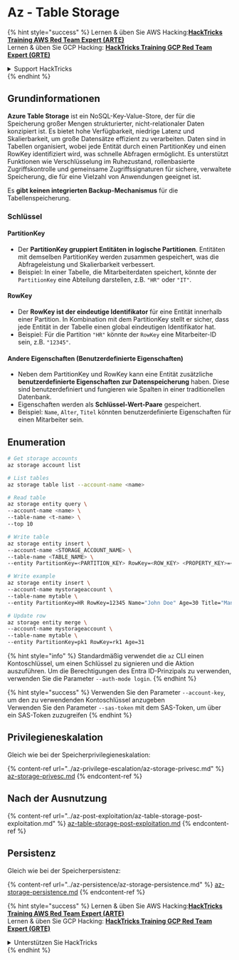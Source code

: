 # Az - Table Storage

{% hint style="success" %}
Lernen & üben Sie AWS Hacking:<img src="../../../.gitbook/assets/image (1) (1) (1).png" alt="" data-size="line">[**HackTricks Training AWS Red Team Expert (ARTE)**](https://training.hacktricks.xyz/courses/arte)<img src="../../../.gitbook/assets/image (1) (1) (1).png" alt="" data-size="line">\
Lernen & üben Sie GCP Hacking: <img src="../../../.gitbook/assets/image (2).png" alt="" data-size="line">[**HackTricks Training GCP Red Team Expert (GRTE)**<img src="../../../.gitbook/assets/image (2).png" alt="" data-size="line">](https://training.hacktricks.xyz/courses/grte)

<details>

<summary>Support HackTricks</summary>

* Überprüfen Sie die [**Abonnementpläne**](https://github.com/sponsors/carlospolop)!
* **Treten Sie der** 💬 [**Discord-Gruppe**](https://discord.gg/hRep4RUj7f) oder der [**Telegram-Gruppe**](https://t.me/peass) bei oder **folgen** Sie uns auf **Twitter** 🐦 [**@hacktricks\_live**](https://twitter.com/hacktricks_live)**.**
* **Teilen Sie Hacking-Tricks, indem Sie PRs an die** [**HackTricks**](https://github.com/carlospolop/hacktricks) und [**HackTricks Cloud**](https://github.com/carlospolop/hacktricks-cloud) GitHub-Repos senden.

</details>
{% endhint %}

## Grundinformationen

**Azure Table Storage** ist ein NoSQL-Key-Value-Store, der für die Speicherung großer Mengen strukturierter, nicht-relationaler Daten konzipiert ist. Es bietet hohe Verfügbarkeit, niedrige Latenz und Skalierbarkeit, um große Datensätze effizient zu verarbeiten. Daten sind in Tabellen organisiert, wobei jede Entität durch einen PartitionKey und einen RowKey identifiziert wird, was schnelle Abfragen ermöglicht. Es unterstützt Funktionen wie Verschlüsselung im Ruhezustand, rollenbasierte Zugriffskontrolle und gemeinsame Zugriffssignaturen für sichere, verwaltete Speicherung, die für eine Vielzahl von Anwendungen geeignet ist.

Es **gibt keinen integrierten Backup-Mechanismus** für die Tabellenspeicherung.

### Schlüssel

#### **PartitionKey**

* Der **PartitionKey gruppiert Entitäten in logische Partitionen**. Entitäten mit demselben PartitionKey werden zusammen gespeichert, was die Abfrageleistung und Skalierbarkeit verbessert.
* Beispiel: In einer Tabelle, die Mitarbeiterdaten speichert, könnte der `PartitionKey` eine Abteilung darstellen, z.B. `"HR"` oder `"IT"`.

#### **RowKey**

* Der **RowKey ist der eindeutige Identifikator** für eine Entität innerhalb einer Partition. In Kombination mit dem PartitionKey stellt er sicher, dass jede Entität in der Tabelle einen global eindeutigen Identifikator hat.
* Beispiel: Für die Partition `"HR"` könnte der `RowKey` eine Mitarbeiter-ID sein, z.B. `"12345"`.

#### **Andere Eigenschaften (Benutzerdefinierte Eigenschaften)**

* Neben dem PartitionKey und RowKey kann eine Entität zusätzliche **benutzerdefinierte Eigenschaften zur Datenspeicherung** haben. Diese sind benutzerdefiniert und fungieren wie Spalten in einer traditionellen Datenbank.
* Eigenschaften werden als **Schlüssel-Wert-Paare** gespeichert.
* Beispiel: `Name`, `Alter`, `Titel` könnten benutzerdefinierte Eigenschaften für einen Mitarbeiter sein.

## Enumeration
```bash
# Get storage accounts
az storage account list

# List tables
az storage table list --account-name <name>

# Read table
az storage entity query \
--account-name <name> \
--table-name <t-name> \
--top 10

# Write table
az storage entity insert \
--account-name <STORAGE_ACCOUNT_NAME> \
--table-name <TABLE_NAME> \
--entity PartitionKey=<PARTITION_KEY> RowKey=<ROW_KEY> <PROPERTY_KEY>=<PROPERTY_VALUE>

# Write example
az storage entity insert \
--account-name mystorageaccount \
--table-name mytable \
--entity PartitionKey=HR RowKey=12345 Name="John Doe" Age=30 Title="Manager"

# Update row
az storage entity merge \
--account-name mystorageaccount \
--table-name mytable \
--entity PartitionKey=pk1 RowKey=rk1 Age=31
```
{% hint style="info" %}
Standardmäßig verwendet die `az` CLI einen Kontoschlüssel, um einen Schlüssel zu signieren und die Aktion auszuführen. Um die Berechtigungen des Entra ID-Prinzipals zu verwenden, verwenden Sie die Parameter `--auth-mode login`.
{% endhint %}

{% hint style="success" %}
Verwenden Sie den Parameter `--account-key`, um den zu verwendenden Kontoschlüssel anzugeben\
Verwenden Sie den Parameter `--sas-token` mit dem SAS-Token, um über ein SAS-Token zuzugreifen
{% endhint %}

## Privilegieneskalation

Gleich wie bei der Speicherprivilegieneskalation:

{% content-ref url="../az-privilege-escalation/az-storage-privesc.md" %}
[az-storage-privesc.md](../az-privilege-escalation/az-storage-privesc.md)
{% endcontent-ref %}

## Nach der Ausnutzung

{% content-ref url="../az-post-exploitation/az-table-storage-post-exploitation.md" %}
[az-table-storage-post-exploitation.md](../az-post-exploitation/az-table-storage-post-exploitation.md)
{% endcontent-ref %}

## Persistenz

Gleich wie bei der Speicherpersistenz:

{% content-ref url="../az-persistence/az-storage-persistence.md" %}
[az-storage-persistence.md](../az-persistence/az-storage-persistence.md)
{% endcontent-ref %}

{% hint style="success" %}
Lernen & üben Sie AWS Hacking:<img src="../../../.gitbook/assets/image (1) (1) (1).png" alt="" data-size="line">[**HackTricks Training AWS Red Team Expert (ARTE)**](https://training.hacktricks.xyz/courses/arte)<img src="../../../.gitbook/assets/image (1) (1) (1).png" alt="" data-size="line">\
Lernen & üben Sie GCP Hacking: <img src="../../../.gitbook/assets/image (2).png" alt="" data-size="line">[**HackTricks Training GCP Red Team Expert (GRTE)**<img src="../../../.gitbook/assets/image (2).png" alt="" data-size="line">](https://training.hacktricks.xyz/courses/grte)

<details>

<summary>Unterstützen Sie HackTricks</summary>

* Überprüfen Sie die [**Abonnementpläne**](https://github.com/sponsors/carlospolop)!
* **Treten Sie der** 💬 [**Discord-Gruppe**](https://discord.gg/hRep4RUj7f) oder der [**Telegram-Gruppe**](https://t.me/peass) bei oder **folgen** Sie uns auf **Twitter** 🐦 [**@hacktricks\_live**](https://twitter.com/hacktricks_live)**.**
* **Teilen Sie Hacking-Tricks, indem Sie PRs an die** [**HackTricks**](https://github.com/carlospolop/hacktricks) und [**HackTricks Cloud**](https://github.com/carlospolop/hacktricks-cloud) GitHub-Repos senden.

</details>
{% endhint %}

